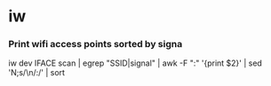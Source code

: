 # iw

### Print wifi access points sorted by signa

iw dev IFACE scan | egrep "SSID|signal" | awk -F ":" '{print $2}' | sed 'N;s/\n/:/' | sort